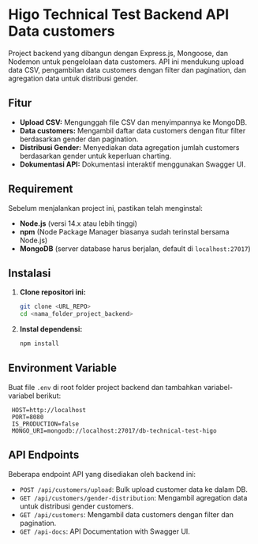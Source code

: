 # Higo Technical Test Backend API Data customers

Project backend yang dibangun dengan Express.js, Mongoose, dan Nodemon untuk pengelolaan data customers. API ini mendukung upload data CSV, pengambilan data customers dengan filter dan pagination, dan agregation data untuk distribusi gender.

## Fitur

* **Upload CSV:** Mengunggah file CSV dan menyimpannya ke MongoDB.
* **Data customers:** Mengambil daftar data customers dengan fitur filter berdasarkan gender dan pagination.
* **Distribusi Gender:** Menyediakan data agregation jumlah customers berdasarkan gender untuk keperluan charting.
* **Dokumentasi API:** Dokumentasi interaktif menggunakan Swagger UI.

## Requirement

Sebelum menjalankan project ini, pastikan telah menginstal:

* **Node.js** (versi 14.x atau lebih tinggi)
* **npm** (Node Package Manager biasanya sudah terinstal bersama Node.js)
* **MongoDB** (server database harus berjalan, default di `localhost:27017`)

## Instalasi

1.  **Clone repositori ini:**
    ```bash
    git clone <URL_REPO>
    cd <nama_folder_project_backend>
    ```
2.  **Instal dependensi:**
    ```bash
    npm install
    ```

## Environment Variable

Buat file `.env` di root folder project backend dan tambahkan variabel-variabel berikut:
   ```
    HOST=http://localhost
    PORT=8080
    IS_PRODUCTION=false
    MONGO_URI=mongodb://localhost:27017/db-technical-test-higo
   ```

## API Endpoints

Beberapa endpoint API yang disediakan oleh backend ini:

* `POST /api/customers/upload`: Bulk upload customer data ke dalam DB.
* `GET /api/customers/gender-distribution`: Mengambil agregation data untuk distribusi gender customers.
* `GET /api/customers`: Mengambil data customers dengan filter dan pagination.
* `GET /api-docs`: API Documentation with Swagger UI.